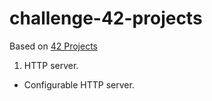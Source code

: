 # challenge-42-projects

Based on [42 Projects](http://42skills.com/)

1. HTTP server.
* Configurable HTTP server.


